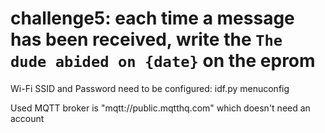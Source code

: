 # challenge5: each time a message has been received, write the `The dude abided on {date}` on the eprom

Wi-Fi SSID and Password need to be configured:
idf.py menuconfig

Used MQTT broker is "mqtt://public.mqtthq.com" which doesn't need an account
